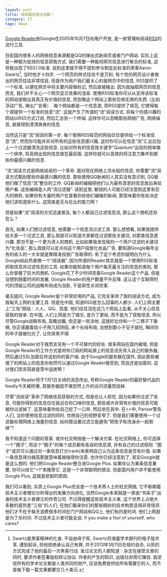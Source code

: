 ```yaml
---
layout: post
title: 阅读器还是过滤器？
category: IT
tags: News
---
```

[Google Reader](http://zh.wikipedia.org/wiki/Google%E9%98%85%E8%AF%BB%E5%99%A8)由Google在2005年10月7日向用户开放, 是一款管理和阅读[RSS](http://zh.wikipedia.org/wiki/RSS)的流行工具. 

目前国内很多人的网络信息来源都是QQ的弹出式新闻页或者门户网站. 实际上这是一种极为低效的信息获取方式. 我们需要一种能将网页信息进行聚合的标准, 这导致出现了RSS1.0标准. 说到这里就不得不提到参与制定此标准的黑客Aaron Swartz[^1], 当时他才十四岁. 一个网页的样式往往千差万别, 有个性的网页设计者做出的网页往往非常炫目, 但是作为用户我们最关心的是网页中的信息, RSS提供了一个标准, 以便在网页中将主要内容做标记, 然后直接输出. 因为就抽取网页的信息而言, 我们并不关心一个网页显示效果的渲染. 使用RSS标准你可以从支持该标准的网站提取出其真正有价值的信息, 而忽略这个网站上那些花哨无用的东西（比如浮动广告, 弹出广告等）. 每个网站都是一个信息源, 而RSS提供了规范, 它使得每个源提供一个标准的信息“流”. 这就产生了所谓的“流”阅读方式. 将每个你感兴趣的网站以RSS方式订阅, 然后汇总到一个终端. 这样你可以忽略那些网络广告, 网络噪音, 直接得到清清爽爽的信息. 

当然这只是“流”阅读的第一步. 每个使用RSS规范的网站仅仅提供给一个标准信息“流”, 然而你可能并非对所有的这些信息感兴趣, 这时你可以在信息“流”汇总后加上一个过滤器清洗这些信息. 比如对所有的信息按关键字“Quantum”出现的频率做一个排序, 将高频出现的信息放在最前面. 这样你就可以高效的将注意力集中到那些你最感兴趣的信息. 

“流”阅读方式是网络阅读的一个革命. 面对现在网络上洪水般的信息, 你需要“流”阅读方式甄别那些你最感兴趣的信息. 那些使用QQ新闻的人其实没有意识到, QQ替他们做了信息“流”整合的工作. QQ新闻的编辑把他们认为最有意思的信息放出来给用户看. 这些编辑是人肉“流过滤器”. 读到这里, 敏锐的人可能已经注意到这里有巨大的商机. 如果你有大量的用户在查看你给他们编辑的新闻, 那意味着你有权决定他们该知道些什么. 这简直是无与伦比的能力啊！

但是如果“流”阅读的方式迅速普及, 每个人都自己过滤信息流, 那么这个商机还存在么？

首先, 如果人们想过滤信息, 他需要一个信息流过滤工具. 那么想想看, 如果我提供给大家一个过滤工具, 那么我就可以知道大家都在过滤那些关键词, 对那类信息感兴趣. 那岂不是一个更为诱人的商机. 比如如果我发现我的一个用户过滤的关键词为“化妆品”, 那么我就可以定点向这个用户投放化妆品广告. 要知道Google每年业务的收入的一大半就是靠精准投放广告取得的. 有了这个考虑你就明白为什么Google如此热衷做一个“阅读器”. 因为所谓的Reader其实就是一个使用RSS标准抓取信息并过滤信息的工具. 如果你能知道每个用户每天最关注的信息的类别, 那么你掌握了巨大的商机. Google花了不少时间完善Google Reader这个产品. 但是没想到随着时间的发展, Google Reader的用户数量不升反降. 这让这个互联网时代的顶级公司的战略布局成为泡影, 于是索性关闭完事. 

毫无疑问, Google Reader是个非常好用的产品, 它完全革命了我的阅读方式, 成为我每天上网的主要工具. 但是在中国, 知道RSS是怎么回事的人都少. 人们上网主要上“三俗”网站：人人、QQ、百度. 他们往往泡在这几个网站上乱看, 从不关心信息获取的效率. 在中国, 人们上网是为了娱乐, 是为了更俗, 而不是为了获取信息. 所以尽管Google战略布局, 高瞻远瞩, 但还是一败涂地. 这就好比你和一个二楞子下象棋, 你正琢磨着给小子用几招阴招, 来个长线布局, 没想到那小子见子就吃, 瞬间你的卒子就被扫光了, 让你哭笑不得. 

Google Reader对于我而言另有一个不可替代的好处. 很多网站在国内被墙, 但是Google Reader的工作方式是将你订阅的网站源上的信息流先导入自己的服务器, 然后通过SSL加密后传送到你的客户端. 由于Google的服务器在国外, 因此那些被墙了的网站上的信息你依然可以通过Google Reader接受到, 而且还是加密的. 这对我们而言简直是雪中送炭啊！

Google Reader将于7月1日关闭的消息传出, 号称Google Reader的最好替代品的feedly今天被挤爆, 其服务器因不堪忽然上升的访问流量而挂掉.

尽管"流阅读"革命了网络信息获取的方式, 但是也让人担忧. 因为如果你过滤了信息, 可能你得到的信息仅仅是迎合你口味的信息, 那些或许非常有价值的信息可能被你过滤掉了. 这意味着你给自己挖了一口井, 然后坐在其中. 在<<The Filter Bubble>>中, Pariser警告人们, 当你使用信息过滤的同时, 你把自己的视野变窄了. 但是我们需要使用一个过滤器处理网络上海量的信息. 如何既设置过滤又能避免"把孩子和洗澡水一起倒掉"?

我不知道这个问题的答案. 或许社交网络是一个解决方案. 在社交网络上, 你可选择一个"圈子", 而这个"圈子"的每个成员都有各自的信息源, 并有自己的过滤规则. "圈子"成员可以通过对一条信息打分(rank)来表明自己认为这条信息是否有价值. 如果一条信息得分越高那就意味着越值得你注意. 也许你已经注意到了, 其实Google就是这么想的. 他们把Google Reader整合进Google Plus. 如果你认为某条信息重要, 你可以给它"+1"来推荐它. 这是一个非常聪明的想法. 但是国内用户并不能使用Google Plus, 这就是悲剧的原因.

我们可以看到, 实质上Google Plus完全是一个技术界人士的社交网络, 它不断朝着技术主义者理论分析得出的发展方向进化, 当然Google本来就是一家由"书呆子"出身的技术主义者建立的传奇公司. 不过得提醒这些技术主义者, 这个世界上占绝大多数的是热爱"三俗"的人们, 在他们看来你们的那些精妙的技术构思显得非常怪异. 他们才不在乎每天浪费很多时间在门户网站和QQ上, 他们有的是时间. 他们上网就是为了杀时间. 不过技术主义者可能会说: If you make a fool of yourself, who cares?

[^1]: Swartz是黑客精神的化身, 不自由毋宁死. Swartz将海量学术期刊的电子版共享, 遭到起诉, 但他拒绝承认自己有罪, 并于2013年1月11日在纽约自杀, 以死的方式完成了他的最后一次黑客行动. 发过论文的人都知道：杂志在接受文章的同时, 要求作者签署版权转让协议. 作者的产生的知识, 出版社却用它赚钱. 我坚信所有的学术论文都是人类共同的财产, 应该免费提供给所有需要它的人, 而不是每下载一篇文章都要交几十美元. 
